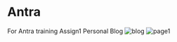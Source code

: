 # Antra
For Antra training
Assign1 Personal Blog
![blog](https://user-images.githubusercontent.com/67769310/159189387-bc876083-4bde-4b25-8e79-be3de5470aed.jpeg)
![page1](https://user-images.githubusercontent.com/67769310/159189392-877e4ecc-ac5b-4444-81f2-3db869245174.jpeg)
